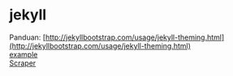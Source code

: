 # jekyll 
Panduan:  [http://jekyllbootstrap.com/usage/jekyll-theming.html](http://jekyllbootstrap.com/usage/jekyll-theming.html)<br>
<a href="http://example.com/" target="_blank">example</a><br>
<a href='https://github.com/je-suis-tm/web-scraping#available-scrapers' target='_blank'>Scraper</a>
